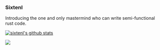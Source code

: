 ### Sixtenl

Introducing the one and only mastermind who can write semi-functional rust code.

<a href="https://github.com/anuraghazra/github-readme-stats"><img align="center" src="https://github-readme-stats.vercel.app/api?username=sixtenl&show_icons=true&include_all_commits=true&theme=buefy&hide_border=true" alt="sixtenl's github stats" /></a>

<a href="https://github.com/anuraghazra/github-readme-stats"><img align="center" src="https://github-readme-stats.vercel.app/api/top-langs/?username=sixtenl&layout=compact&theme=buefy&hide_border=true" /></a>
